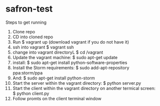 # safron-test

Steps to get running 

1. Clone repo
2. CD into cloned repo
3. Run $ vagrant up (download vagrant if you do not have it)
4. ssh into vagrant $ vagrant ssh
5. change into vagrant directoryL $ cd /vagrant
6. Update the vagrant machine: $ sudo apt-get update
7. install: $ sudo apt-get install python-software-properties
8. Install the Storm requirements: $ sudo add-apt-repository ppa:storm/ppa
9. And: $ sudo apt-get install python-storm
10. Start the server within the vagrant directory: $ python server.py
11. Start the client within the vagrant directory on another termical screen: $ python client.py
12. Follow promts on the client terminal window

